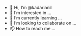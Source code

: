 - 👋 Hi, I’m @kadarianil
- 👀 I’m interested in ...
- 🌱 I’m currently learning ...
- 💞️ I’m looking to collaborate on ...
- 📫 How to reach me ...

<!---
kadarianil/kadarianil is a ✨ special ✨ repository because its `README.md` (this file) appears on your GitHub profile.
You can click the Preview link to take a look at your changes.
--->
